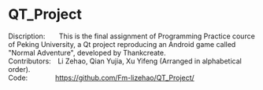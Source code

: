 # QT_Project
Discription:&emsp;&emsp;This is the final assignment of Programming Practice cource of Peking University, a Qt project reproducing an Android game called "Normal Adventure", developed by Thankcreate.<br/>
Contributors:&emsp;Li Zehao, Qian Yujia, Xu Yifeng (Arranged in alphabetical order).<br/>
Code:&emsp;&emsp;&emsp;&emsp;https://github.com/Fm-lizehao/QT_Project/ <br/>
